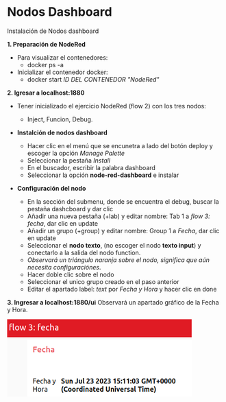 # Nodos Dashboard
Instalación de Nodos dashboard

__1. Preparación de NodeRed__

- Para visualizar el contenedores:
    - docker ps -a
- Inicializar el contenedor docker:
    - docker start _ID DEL CONTENEDOR "NodeRed"_

__2. Igresar a localhost:1880__

- Tener inicializado el ejercicio NodeRed (flow 2) con los tres nodos: 
    - Inject, Funcion, Debug.

- __Instalción de nodos dashboard__

    - Hacer clic en el menú que se encunetra a lado del botón deploy y escoger la opción _Manage Palette_
    - Seleccionar la pestaña _Install_
    - En el buscador, escribir la palabra dashboard
    - Seleccionar la opción __node-red-dashboard__ e instalar

- __Configuración del nodo__

    - En la sección del submenu, donde se encuentra el debug, buscar la pestaña dashcboard y dar clic
    - Añadir una nueva pestaña (+lab) y editar nombre: Tab 1 a _flow 3: fecha_, dar clic en update
    - Añadir un grupo (+group) y editar nombre: Group 1 a _Fecha_, dar clic en update
    - Seleccionar el __nodo texto__, (no escoger el nodo __texto input__)  y conectarlo a la salida del nodo function.
    - _Observará un triángulo naranja sobre el nodo, significa que aún necesita configuraciónes_.
    - Hacer doble clic sobre el nodo
    - Seleccionar el unico grupo creado en el paso anterior
    - Editar el apartado label: _text_ por _Fecha y Hora_ y hacer clic en done

__3. Ingresar a localhost:1880/ui__
Observará un apartado gráfico de la Fecha y Hora.

![](https://github.com/DanyHdz23/Daniel_HDZ/blob/main/NodeRed/Imagenes/Screenshot%20from%202023-07-23%2009-11-32.png)